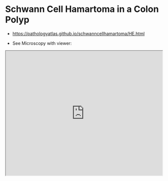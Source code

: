 # Schwann Cell Hamartoma in a Colon Polyp

- https://pathologyatlas.github.io/schwanncellhamartoma/HE.html

- See Microscopy with viewer: 

<iframe src="https://pathologyatlas.github.io/schwanncellhamartoma/HE.html" width="100%" height="400px"></iframe>




